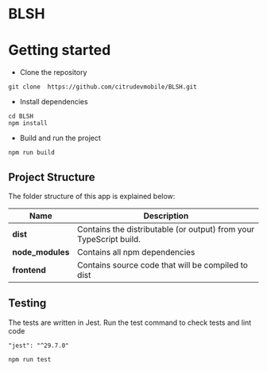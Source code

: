 # BLSH



# Getting started
- Clone the repository
```
git clone  https://github.com/citrudevmobile/BLSH.git
```
- Install dependencies
```
cd BLSH
npm install
```
- Build and run the project
```
npm run build
```
  

## Project Structure
The folder structure of this app is explained below:

| Name | Description |
| ------------------------ | --------------------------------------------------------------------------------------------- |
| **dist**                 | Contains the distributable (or output) from your TypeScript build.  |
| **node_modules**         | Contains all  npm dependencies                                   
| **frontend**             | Contains  source code that will be compiled to dist


## Testing
The tests are written in Jest. Run the test command to check tests and lint code

```
"jest": "^29.7.0"
```
```
npm run test
```



